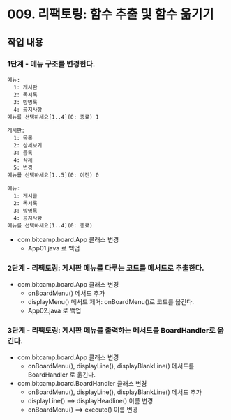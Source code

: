 # 009. 리팩토링: 함수 추출 및 함수 옮기기


## 작업 내용

### 1단계 - 메뉴 구조를 변경한다.

```
메뉴:
  1: 게시판
  2: 독서록
  3: 방명록
  4: 공지사항
메뉴를 선택하세요[1..4](0: 종료) 1

게시판:
  1: 목록
  2: 상세보기
  3: 등록
  4: 삭제
  5: 변경
메뉴를 선택하세요[1..5](0: 이전) 0

메뉴:
  1: 게시글
  2: 독서록
  3: 방명록
  4: 공지사항
메뉴를 선택하세요[1..4](0: 종료)
```
- com.bitcamp.board.App 클래스 변경
  - App01.java 로 백업

### 2단계 - 리팩토링: 게시판 메뉴를 다루는 코드를 메서드로 추출한다.
- com.bitcamp.board.App 클래스 변경
  - onBoardMenu() 메서드 추가
  - displayMenu() 메서드 제거: onBoardMenu()로 코드를 옮긴다.
  - App02.java 로 백업

### 3단계 - 리팩토링: 게시판 메뉴를 출력하는 메서드를 BoardHandler로 옮긴다.
- com.bitcamp.board.App 클래스 변경
  - onBoardMenu(), displayLine(), displayBlankLine() 메서드를 BoardHandler 로 옮긴다.
- com.bitcamp.board.BoardHandler 클래스 변경
  - onBoardMenu(), displayLine(), displayBlankLine() 메서드 추가
  - displayLine() ==> displayHeadline() 이름 변경
  - onBoardMenu() ==> execute() 이름 변경